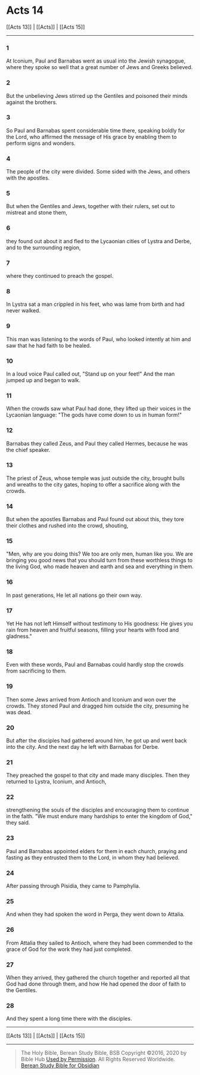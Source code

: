 # Acts 14

[[Acts 13]] | [[Acts]] | [[Acts 15]]

---

### 1
At Iconium, Paul and Barnabas went as usual into the Jewish synagogue, where they spoke so well that a great number of Jews and Greeks believed.

### 2
But the unbelieving Jews stirred up the Gentiles and poisoned their minds against the brothers.

### 3
So Paul and Barnabas spent considerable time there, speaking boldly for the Lord, who affirmed the message of His grace by enabling them to perform signs and wonders.

### 4
The people of the city were divided. Some sided with the Jews, and others with the apostles.

### 5
But when the Gentiles and Jews, together with their rulers, set out to mistreat and stone them,

### 6
they found out about it and fled to the Lycaonian cities of Lystra and Derbe, and to the surrounding region,

### 7
where they continued to preach the gospel.

### 8
In Lystra sat a man crippled in his feet, who was lame from birth and had never walked.

### 9
This man was listening to the words of Paul, who looked intently at him and saw that he had faith to be healed.

### 10
In a loud voice Paul called out, "Stand up on your feet!" And the man jumped up and began to walk.

### 11
When the crowds saw what Paul had done, they lifted up their voices in the Lycaonian language: "The gods have come down to us in human form!"

### 12
Barnabas they called Zeus, and Paul they called Hermes, because he was the chief speaker.

### 13
The priest of Zeus, whose temple was just outside the city, brought bulls and wreaths to the city gates, hoping to offer a sacrifice along with the crowds.

### 14
But when the apostles Barnabas and Paul found out about this, they tore their clothes and rushed into the crowd, shouting,

### 15
"Men, why are you doing this? We too are only men, human like you. We are bringing you good news that you should turn from these worthless things to the living God, who made heaven and earth and sea and everything in them.

### 16
In past generations, He let all nations go their own way.

### 17
Yet He has not left Himself without testimony to His goodness: He gives you rain from heaven and fruitful seasons, filling your hearts with food and gladness."

### 18
Even with these words, Paul and Barnabas could hardly stop the crowds from sacrificing to them.

### 19
Then some Jews arrived from Antioch and Iconium and won over the crowds. They stoned Paul and dragged him outside the city, presuming he was dead.

### 20
But after the disciples had gathered around him, he got up and went back into the city. And the next day he left with Barnabas for Derbe.

### 21
They preached the gospel to that city and made many disciples. Then they returned to Lystra, Iconium, and Antioch,

### 22
strengthening the souls of the disciples and encouraging them to continue in the faith. "We must endure many hardships to enter the kingdom of God," they said.

### 23
Paul and Barnabas appointed elders for them in each church, praying and fasting as they entrusted them to the Lord, in whom they had believed.

### 24
After passing through Pisidia, they came to Pamphylia.

### 25
And when they had spoken the word in Perga, they went down to Attalia.

### 26
From Attalia they sailed to Antioch, where they had been commended to the grace of God for the work they had just completed.

### 27
When they arrived, they gathered the church together and reported all that God had done through them, and how He had opened the door of faith to the Gentiles.

### 28
And they spent a long time there with the disciples.

---

[[Acts 13]] | [[Acts]] | [[Acts 15]]

---

> The Holy Bible, Berean Study Bible, BSB
> Copyright &copy;2016, 2020 by Bible Hub
> [Used by Permission](https://berean.bible/terms.htm). All Rights Reserved Worldwide.
> [Berean Study Bible for Obsidian](https://github.com/gapmiss/berean-study-bible-for-obsidian)

